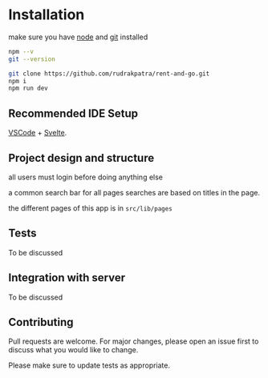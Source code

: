 # Installation

make sure you have [node](https://nodejs.org/en/) and [git](https://git-scm.com/) installed

```bash
npm --v
git --version
```

```bash
git clone https://github.com/rudrakpatra/rent-and-go.git
npm i
npm run dev
```

## Recommended IDE Setup

[VSCode](https://code.visualstudio.com/) + [Svelte](https://marketplace.visualstudio.com/items?itemName=svelte.svelte-vscode).

## Project design and structure

all users must login before doing anything else

a common search bar for all pages searches are based on titles in the page.

the different pages of this app is in
`src/lib/pages`

## Tests

To be discussed

## Integration with server

To be discussed

## Contributing

Pull requests are welcome. For major changes, please open an issue first to discuss what you would like to change.

Please make sure to update tests as appropriate.
